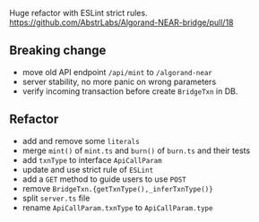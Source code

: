 Huge refactor with ESLint strict rules.
<https://github.com/AbstrLabs/Algorand-NEAR-bridge/pull/18>

## Breaking change

- move old API endpoint `/api/mint` to `/algorand-near`
- server stability, no more panic on wrong parameters
- verify incoming transaction before create `BridgeTxn` in DB.

## Refactor

- add and remove some `literals`
- merge `mint()` of `mint.ts` and `burn()` of `burn.ts` and their tests
- add `txnType` to interface `ApiCallParam`
- update and use strict rule of `ESLint`
- add a `GET` method to guide users to use `POST`
- remove `BridgeTxn.{getTxnType(),_inferTxnType()}`
- split `server.ts` file
- rename `ApiCallParam.txnType` to `ApiCallParam.type`
